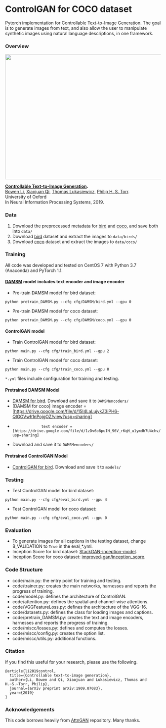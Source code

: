 # ControlGAN  for COCO dataset
Pytorch implementation for Controllable Text-to-Image Generation. The goal is to generate images from text, and also allow the user to manipulate synthetic images using natural language descriptions, in one framework. 

### Overview
<img src="archi.jpg" width="900px" height="404px"/>

**[Controllable Text-to-Image Generation](https://papers.nips.cc/paper/8480-controllable-text-to-image-generation.pdf).**  
[Bowen Li](http://mrlibw.github.io/), [Xiaojuan Qi](https://xjqi.github.io/), [Thomas Lukasiewicz](http://www.cs.ox.ac.uk/people/thomas.lukasiewicz/), [Philip H. S. Torr](http://www.robots.ox.ac.uk/~phst/).<br> University of Oxford <br> In Neural Information Processing Systems, 2019. <br>

### Data

1. Download the preprocessed metadata for [bird](https://drive.google.com/file/d/1MIpa-zWbvoY8e8YhvT4rYBNE6S_gkQMJ/view?usp=sharing) and [coco](https://drive.google.com/file/d/1GOEl9lxgSsWUWOXkZZrch08GgPADze7U/view?usp=sharing), and save both into `data/`
2. Download [bird](http://www.vision.caltech.edu/visipedia/CUB-200-2011.html) dataset and extract the images to `data/birds/`
3. Download [coco](http://cocodataset.org/#download) dataset and extract the images to `data/coco/`

### Training
All code was developed and tested on CentOS 7 with Python 3.7 (Anaconda) and PyTorch 1.1.

#### [DAMSM](https://github.com/taoxugit/AttnGAN) model includes text encoder and image encoder
- Pre-train DAMSM model for bird dataset:
```
python pretrain_DAMSM.py --cfg cfg/DAMSM/bird.yml --gpu 0
```
- Pre-train DAMSM model for coco dataset: 
```
python pretrain_DAMSM.py --cfg cfg/DAMSM/coco.yml --gpu 0
```
#### ControlGAN model 
- Train ControlGAN model for bird dataset:
```
python main.py --cfg cfg/train_bird.yml --gpu 2
```
- Train ControlGAN model for coco dataset: 
```
python main.py --cfg cfg/train_coco.yml --gpu 0
```

`*.yml` files include configuration for training and testing.


#### Pretrained DAMSM Model
- [DAMSM for bird](https://drive.google.com/file/d/1dbdCgaYr3z80OVvISTbScSy5eOSqJVxv/view?usp=sharing). Download and save it to `DAMSMencoders/`
- [DAMSM for coco] image encoder = [https://drive.google.com/file/d/15I4LaLujykZ3iPH6-QlGOVwh1nPojgOZ/view?usp=sharing]
-                  text encoder = [https://drive.google.com/file/d/1zDv6o8puIH_96V_rKqH_u1ymdh7U4chv/view?usp=sharing]
-  Download and save it to `DAMSMencoders/`
#### Pretrained ControlGAN Model
- [ControlGAN for bird](https://drive.google.com/file/d/1g1Kx5-hUXfJOGlw2YK3oVa5C9IoQpnA_/view?usp=sharing). Download and save it to `models/`

### Testing
- Test ControlGAN model for bird dataset:
```
python main.py --cfg cfg/eval_bird.yml --gpu 4
```
- Test ControlGAN model for coco dataset: 
```
python main.py --cfg cfg/eval_coco.yml --gpu 0
```
### Evaluation

- To generate images for all captions in the testing dataset, change B_VALIDATION to `True` in the eval_*.yml. 
- Inception Score for bird dataset: [StackGAN-inception-model](https://github.com/hanzhanggit/StackGAN-inception-model).
- Inception Score for coco dataset: [improved-gan/inception_score](https://github.com/openai/improved-gan/tree/master/inception_score).

### Code Structure
- code/main.py: the entry point for training and testing.
- code/trainer.py: creates the main networks, harnesses and reports the progress of training.
- code/model.py: defines the architecture of ControlGAN.
- code/attention.py: defines the spatial and channel-wise attentions.
- code/VGGFeatureLoss.py: defines the architecture of the VGG-16.
- code/datasets.py: defines the class for loading images and captions.
- code/pretrain_DAMSM.py: creates the text and image encoders, harnesses and reports the progress of training. 
- code/miscc/losses.py: defines and computes the losses.
- code/miscc/config.py: creates the option list.
- code/miscc/utils.py: additional functions.

### Citation

If you find this useful for your research, please use the following.

```
@article{li2019control,
  title={Controllable text-to-image generation},
  author={Li, Bowen and Qi, Xiaojuan and Lukasiewicz, Thomas and H.~S.~Torr, Philip},
  journal={arXiv preprint arXiv:1909.07083},
  year={2019}
}
```

### Acknowledgements
This code borrows heavily from [AttnGAN](https://github.com/taoxugit/AttnGAN) repository. Many thanks.
